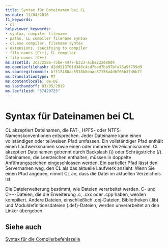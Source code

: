 ```yaml
---
title: Syntax für Dateinamen bei CL
ms.date: 11/04/2016
f1_keywords:
- cl
helpviewer_keywords:
- syntax, compiler filename
- paths, CL compiler filename syntax
- cl.exe compiler, filename syntax
- extensions, specifying to compiler
- file names [C++], CL compiler
- file names [C++]
ms.assetid: 3ca72586-75be-4477-b323-a1be232e80d4
ms.openlocfilehash: d2dd51370fd346c4cd7dad7bb97bfa76a9f759d9
ms.sourcegitcommit: bff17488ac5538b8eaac57156a4d6f06b37d6b7f
ms.translationtype: MT
ms.contentlocale: de-DE
ms.lasthandoff: 03/05/2019
ms.locfileid: "57420725"
---
```

# <a name="cl-filename-syntax"></a>Syntax für Dateinamen bei CL

CL akzeptiert Dateinamen, die FAT-, HPFS- oder NTFS-Namenskonventionen entsprechen. Jeder Dateiname kann einen vollständigen oder teilweisen Pfad umfassen. Ein vollständiger Pfad enthält einen Laufwerksnamen sowie einen oder mehrere Verzeichnisnamen. CL akzeptiert Dateinamen getrennt durch Backslash (\\) oder Schrägstriche (/). Dateinamen, die Leerzeichen enthalten, müssen in doppelte Anführungszeichen eingeschlossen werden. Ein partieller Pfad lässt den Servernamen weg, den CL als das aktuelle Laufwerk ansieht. Wenn Sie einen Pfad angeben, nimmt CL an, dass die Datei im aktuellen Verzeichnis ist.

Die Dateierweiterung bestimmt, wie Dateien verarbeitet werden. C- und C++-Dateien, die die Erweiterung .c, .cxx oder .cpp haben, werden kompiliert. Andere Dateien, einschließlich .obj-Dateien, Bibliotheken (.lib) und Moduldefinitionsdateien (.def)-Dateien, werden unverarbeitet an den Linker übergeben.

## <a name="see-also"></a>Siehe auch

[Syntax für die Compilerbefehlszeile](../../build/reference/compiler-command-line-syntax.md)

